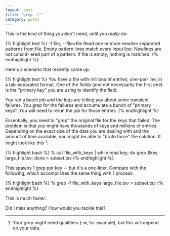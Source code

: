 ```yaml
---
layout: post
title: "grep -f"
category: posts
---
```


This is the kind of thing you don't need, until you *really* do:

{% highlight text %}
-f file, --file=file
  Read one or more newline separated patterns from file.  Empty
  pattern lines match every input line.  Newlines are not consid-
  ered part of a pattern.  If file is empty, nothing is matched.
{% endhighlight %}

Here's a scenario that recently came up:

{% highlight text %}
You have a file with millions of entries, one-per-line, in a tab-separated
format. One of the fields (and not necessarily the first one) is the "primary key"
you are using to identify the field.

You ran a batch job and the logs are telling you about some transient failures.
You grep for the failures and accumulate a bunch of "primary keys". You will need
to rerun the job for those entries.
{% endhighlight %}

Essentially, you need to "grep" the original file for the keys that failed. The
problem is that you might have thousands of keys and millions of entries.
Depending on the exact size of the data you are dealing with and the amount of
time available, you might be able to "brute force" the solution. It might look
like this <sup>1</sup>:

{% highlight bash %}
% cat file_with_keys | while read key; do grep $key large_file.tsv; done > subset.tsv
{% endhighlight %}

This spawns 1 grep per key -- but it's a one-liner. Compare with the following,
which accomplishes the same thing with 1 process:

{% highlight bash %}
% grep -f file_with_keys large_file.tsv > subset.tsv
{% endhighlight %}

This is much faster.

Did I miss anything? How would you tackle this?

---

1. Your grep might need qualifiers (-w, for example), but this will depend on your data.

